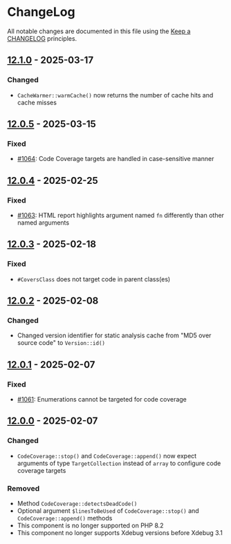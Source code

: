 # ChangeLog

All notable changes are documented in this file using the [Keep a CHANGELOG](http://keepachangelog.com/) principles.

## [12.1.0] - 2025-03-17

### Changed

* `CacheWarmer::warmCache()` now returns the number of cache hits and cache misses

## [12.0.5] - 2025-03-15

### Fixed

* [#1064](https://github.com/sebastianbergmann/php-code-coverage/issues/1064): Code Coverage targets are handled in case-sensitive manner

## [12.0.4] - 2025-02-25

### Fixed

* [#1063](https://github.com/sebastianbergmann/php-code-coverage/issues/1063): HTML report highlights argument named `fn` differently than other named arguments

## [12.0.3] - 2025-02-18

### Fixed

* `#CoversClass` does not target code in parent class(es)

## [12.0.2] - 2025-02-08

### Changed

* Changed version identifier for static analysis cache from "MD5 over source code" to `Version::id()`

## [12.0.1] - 2025-02-07

### Fixed

* [#1061](https://github.com/sebastianbergmann/php-code-coverage/issues/1061): Enumerations cannot be targeted for code coverage

## [12.0.0] - 2025-02-07

### Changed

* `CodeCoverage::stop()` and `CodeCoverage::append()` now expect arguments of type `TargetCollection` instead of `array` to configure code coverage targets

### Removed

* Method `CodeCoverage::detectsDeadCode()`
* Optional argument `$linesToBeUsed` of `CodeCoverage::stop()` and `CodeCoverage::append()` methods
* This component is no longer supported on PHP 8.2
* This component no longer supports Xdebug versions before Xdebug 3.1

[12.1.0]: https://github.com/sebastianbergmann/php-code-coverage/compare/12.0.5...12.1.0
[12.0.5]: https://github.com/sebastianbergmann/php-code-coverage/compare/12.0.4...12.0.5
[12.0.4]: https://github.com/sebastianbergmann/php-code-coverage/compare/12.0.3...12.0.4
[12.0.3]: https://github.com/sebastianbergmann/php-code-coverage/compare/12.0.2...12.0.3
[12.0.2]: https://github.com/sebastianbergmann/php-code-coverage/compare/12.0.1...12.0.2
[12.0.1]: https://github.com/sebastianbergmann/php-code-coverage/compare/12.0.0...12.0.1
[12.0.0]: https://github.com/sebastianbergmann/php-code-coverage/compare/11.0...12.0.0
